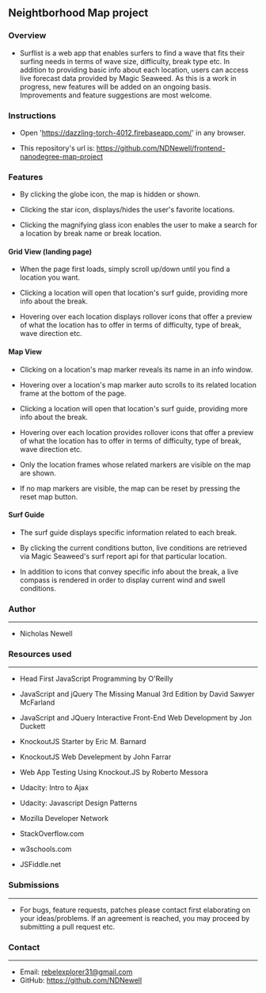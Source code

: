 ## Neightborhood Map project

### Overview

* Surflist is a web app that enables surfers to find a wave that fits their
  surfing needs in terms of wave size, difficulty, break type etc. In addition
  to providing basic info about each location, users can access live forecast
  data provided by Magic Seaweed. As this is a work in progress, new features
  will be added on an ongoing basis. Improvements and feature suggestions are
  most welcome.


### Instructions

* Open 'https://dazzling-torch-4012.firebaseapp.com/' in any browser.

* This repository's url is:
  https://github.com/NDNewell/frontend-nanodegree-map-project


### Features

* By clicking the globe icon, the map is hidden or shown.

* Clicking the star icon, displays/hides the user's favorite locations.

* Clicking the magnifying glass icon enables the user to make a search for a
  location by break name or break location.


#### Grid View (landing page)

* When the page first loads, simply scroll up/down until you find a location
  you want.

* Clicking a location will open that location's surf guide, providing more info
  about the break.

* Hovering over each location displays rollover icons that offer a preview of
  what the location has to offer in terms of difficulty, type of break, wave
  direction etc.


#### Map View

* Clicking on a location's map marker reveals its name in an info window.

* Hovering over a location's map marker auto scrolls to its related location
  frame at the bottom of the page.

* Clicking a location will open that location's surf guide, providing more info
  about the break.

* Hovering over each location provides rollover icons that offer a preview of
  what the location has to offer in terms of difficulty, type of break, wave
  direction etc.

* Only the location frames whose related markers are visible on the map are
  shown.

* If no map markers are visible, the map can be reset by pressing the reset
  map button.


#### Surf Guide

* The surf guide displays specific information related to each break.

* By clicking the current conditions button, live conditions are retrieved
  via Magic Seaweed's surf report api for that particular location.

* In addition to icons that convey specific info about the break, a live
  compass is rendered in order to display current wind and swell conditions.


###  Author
  ------

  * Nicholas Newell


###  Resources used
  --------------

  * Head First JavaScript Programming by O'Reilly

  * JavaScript and jQuery The Missing Manual 3rd Edition by David Sawyer
    McFarland

  * JavaScript and JQuery Interactive Front-End Web Development by Jon Duckett

  * KnockoutJS Starter by Eric M. Barnard

  * KnockoutJS Web Develepment by John Farrar

  * Web App Testing Using Knockout.JS by Roberto Messora

  * Udacity: Intro to Ajax

  * Udacity: Javascript Design Patterns

  * Mozilla Developer Network

  * StackOverflow.com

  * w3schools.com

  * JSFiddle.net


###  Submissions
  -----------

  * For bugs, feature requests, patches please contact first elaborating on
    your ideas/problems. If an agreement is reached, you may proceed by
    submitting a pull request etc.


###  Contact
  -------

  * Email: rebelexplorer31@gmail.com
  * GitHub: https://github.com/NDNewell
